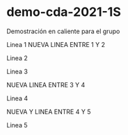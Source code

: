 # demo-cda-2021-1S
Demostración en caliente para el grupo

Linea 1
NUEVA LINEA ENTRE 1 Y 2

Linea 2

Linea 3

NUEVA LINEA ENTRE 3 Y 4

Linea 4

NUEVA Y LINEA ENTRE 4 Y 5

Linea 5
